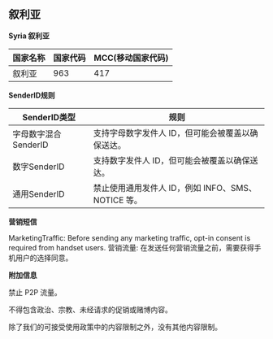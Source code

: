 ## 叙利亚

__Syria 叙利亚__

| 国家名称 | 国家代码 | MCC(移动国家代码) |
|------|------|-------------|
| 叙利亚  | 963  | 417         |

__SenderID规则__

| SenderID类型     | 规则                                  |
|----------------|-------------------------------------|
| 字母数字混合SenderID | 支持字母数字发件人 ID，但可能会被覆盖以确保送达。          |
| 数字SenderID     | 支持数字发件人 ID，但可能会被覆盖以确保送达。            |
| 通用SenderID     | 	禁止使用通用发件人 ID，例如 INFO、SMS、NOTICE 等。 |


__营销短信__

MarketingTraffic: Before sending any marketing traffic, opt-in consent is required from handset users.
营销流量: 在发送任何营销流量之前，需要获得手机用户的选择同意。

__附加信息__

禁止 P2P 流量。

不得包含政治、宗教、未经请求的促销或赌博内容。

除了我们的可接受使用政策中的内容限制之外，没有其他内容限制。

